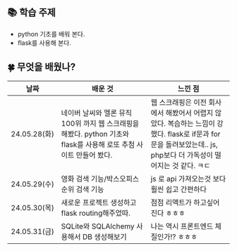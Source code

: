 ## 📚 학습 주제
- python 기초를 배워 본다.
- flask를 사용해 본다.

## 🍀 무엇을 배웠나?

|날짜|배운 것|느낀 점|
|------|---|---|
|24.05.28(화)|네이버 날씨와 멜론 뮤직 100위 까지 웹 스크래핑을 해봤다. python 기초와 flask를 사용해 로또 추첨 사이트 만들어 봤다.|웹 스크래핑은 이전 회사에서 해봤어서 어렵지 않았다. 복습하는 느낌이 강했다. flask로 if문과 for문을 돌려보았는데.. js, php보다 더 가독성이 떨어지는 것 같다. ㅋㄷ|
|24.05.29(수)|영화 검색 기능/박스오피스 순위 검색 기능|js 로 api 가져오는것 보다 훨씬 쉽고 간편하다|
|24.05.30(목)|새로운 프로젝트 생성하고 flask routing해주었따.|점점 리액트가 하고싶어 진다 ㅎㅎㅎ|
|24.05.31(금)|SQLite와 SQLAlchemy 사용해서 DB 생성해보기|나는 역시 프론트엔드 체질인가!? ㅎㅎㅎ|
